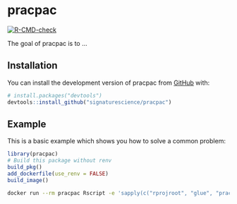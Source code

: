 
<!-- README.md is generated from README.Rmd. Please edit that file -->

# pracpac

<!-- badges: start -->

[![R-CMD-check](https://github.com/signaturescience/pracpac/actions/workflows/R-CMD-check.yaml/badge.svg)](https://github.com/signaturescience/pracpac/actions/workflows/R-CMD-check.yaml)
<!-- badges: end -->

The goal of pracpac is to …

## Installation

You can install the development version of pracpac from
[GitHub](https://github.com/) with:

``` r
# install.packages("devtools")
devtools::install_github("signaturescience/pracpac")
```

## Example

This is a basic example which shows you how to solve a common problem:

``` r
library(pracpac)
# Build this package without renv
build_pkg()
add_dockerfile(use_renv = FALSE)
build_image()
```

``` sh
docker run --rm pracpac Rscript -e 'sapply(c("rprojroot", "glue", "pracpac"), packageVersion); R.version.string'
```
